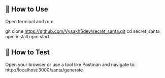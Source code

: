 ## 🔧 How to Use
Open terminal and run:

git clone https://github.com/VysakhSdev/secret_santa.git
cd secret_santa
npm install
npm start
## 🔧 How to Test
Open your browser or use a tool like Postman and navigate to:
http://localhost:3000/santa/generate

